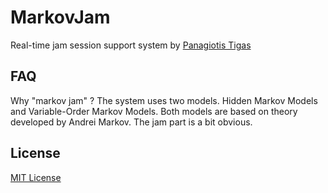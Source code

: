 MarkovJam
===
Real-time jam session support system by [Panagiotis Tigas](http://ptigas.com)

FAQ
---
Why "markov jam" ?
The system uses two models. Hidden Markov Models and Variable-Order Markov Models.
Both models are based on theory developed by Andrei Markov. The jam part is a bit obvious.

License
---
[MIT License](http://www.opensource.org/licenses/mit-license.php)

